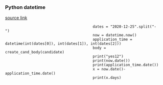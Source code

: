 ### Python datetime
[source link](https://www.w3resource.com/python-exercises/python-basic-exercise-14.php)

                                            dates = "2020-12-25".split("-")
                                            now = datetime.now()
                                            application_time = datetime(int(dates[0]), int(dates[1]), int(dates[2]))
                                            body = create_cand_body(candidate)
                                            print("yes12")
                                            print(now.date())
                                            print(application_time.date())
                                            x = now.date()-application_time.date()
                                            print(x.days)
